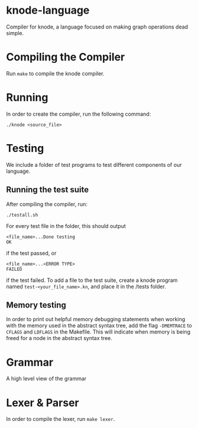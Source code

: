 knode-language
==============
Compiler for knode, a language focused on making graph operations dead simple.

Compiling the Compiler
======================
Run `make` to compile the knode compiler.


Running
=======
In order to create the compiler, run the following command:

    ./knode <source_file>

Testing
=======
We include a folder of test programs to test different components of our language.

Running the test suite
----------------------
After compiling the compiler, run:

    ./testall.sh

For every test file in the folder, this should output 

    <file_name>...Done testing
    OK
    
if the test passed, or

    <file_name>...<ERROR TYPE>
    FAILED
    
if the test failed.
To add a file to the test suite, create a knode program named `test-<your_file_name>.kn`, and place it in the /tests folder.

Memory testing
--------------
In order to print out helpful memory debugging statements when working with the memory used in the abstract syntax tree, 
add the flag `-DMEMTRACE` to `CFLAGS` and `LDFLAGS` in the Makefile. This will indicate when memory is being freed for a node
in the abstract syntax tree.

Grammar
=======
A high level view of the grammar

Lexer & Parser
==============
In order to compile the lexer, run `make lexer`.
